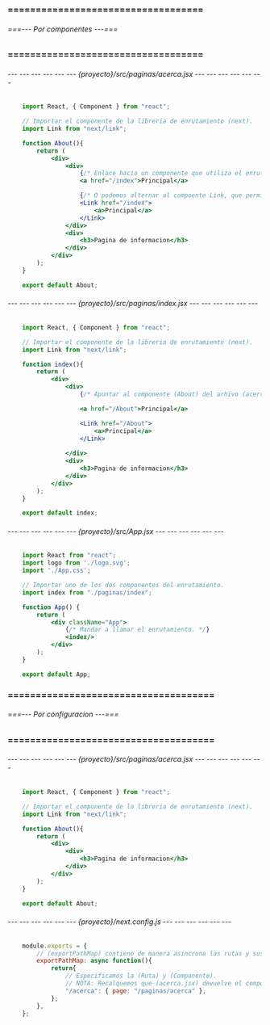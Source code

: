 ### =================================== ###
###### ===--- Por componentes ---=== ######
### =================================== ###

###### --- --- --- --- --- --- {proyecto}/src/paginas/acerca.jsx --- --- --- --- --- --- ######

```jsx
	import React, { Component } from "react";

	// Importar el componente de la libreria de enrutamiento (next).
	import Link from "next/link";

	function About(){
		return (
			<div>
				<div>
					{/* Enlace hacia un componente que utiliza el enrutamiento. */}
					<a href="/index">Principal</a>

					{/* O podemos alternar al compoente Link, que permite un mejor rendimiento. */}
					<Link href="/index">
						<a>Principal</a>
					</Link>
				</div>
				<div>
					<h3>Pagina de informacion</h3>
				</div>
			</div>
		);
	}

	export default About;
```

###### --- --- --- --- --- --- {proyecto}/src/paginas/index.jsx --- --- --- --- --- --- ######

```jsx
	import React, { Component } from "react";

	// Importar el componente de la libreria de enrutamiento (next).
	import Link from "next/link";

	function index(){
		return (
			<div>
				<div>
					{/* Apuntar al componente (About) del arhivo (acerca.jsx). */}

					<a href="/About">Principal</a>

					<Link href="/About">
						<a>Principal</a>
					</Link>
					
				</div>
				<div>
					<h3>Pagina de informacion</h3>
				</div>
			</div>
		);
	}

	export default index;
```

###### --- --- --- --- --- --- {proyecto}/src/App.jsx --- --- --- --- --- --- ######

```jsx
	import React from "react";
	import logo from './logo.svg';
	import './App.css';

	// Importar uno de los dos componentes del enrutamiento.
	import index from "./paginas/index";

	function App() {
		return (
			<div className="App">
				{/* Mandar a llamar el enrutamiento. */}
				<index/>
			</div>
		);
	}

	export default App;
```

### ===================================== ###
###### ===--- Por configuracion ---=== ######
### ===================================== ###

###### --- --- --- --- --- --- {proyecto}/src/paginas/acerca.jsx --- --- --- --- --- --- ######

```jsx
	import React, { Component } from "react";

	// Importar el componente de la libreria de enrutamiento (next).
	import Link from "next/link";

	function About(){
		return (
			<div>
				<div>
					<h3>Pagina de informacion</h3>
				</div>
			</div>
		);
	}

	export default About;
```

###### --- --- --- --- --- --- {proyecto}/next.config.js --- --- --- --- --- --- ######

<!-- Podemos crear rutas aqui. -->

```js
	module.exports = {
		// (exportPathMap) contiene de manera asincrona las rutas y sus paginas.
	    exportPathMap: async function(){
	        return{
	        	// Especificamos la (Ruta) y (Componente).
	        	// NOTA: Recalquemos que (acerca.jsx) devuelve el componente (About) y lo renderiza.
	            "/acerca": { page: "/paginas/acerca" },
	        };
	    },
	};
```